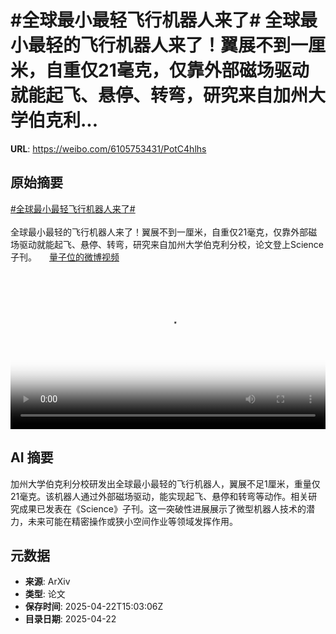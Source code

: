 # #全球最小最轻飞行机器人来了# 全球最小最轻的飞行机器人来了！翼展不到一厘米，自重仅21毫克，仅靠外部磁场驱动就能起飞、悬停、转弯，研究来自加州大学伯克利...

**URL**: https://weibo.com/6105753431/PotC4hlhs

## 原始摘要

<a href="https://m.weibo.cn/search?containerid=231522type%3D1%26t%3D10%26q%3D%23%E5%85%A8%E7%90%83%E6%9C%80%E5%B0%8F%E6%9C%80%E8%BD%BB%E9%A3%9E%E8%A1%8C%E6%9C%BA%E5%99%A8%E4%BA%BA%E6%9D%A5%E4%BA%86%23&amp;extparam=%23%E5%85%A8%E7%90%83%E6%9C%80%E5%B0%8F%E6%9C%80%E8%BD%BB%E9%A3%9E%E8%A1%8C%E6%9C%BA%E5%99%A8%E4%BA%BA%E6%9D%A5%E4%BA%86%23" data-hide=""><span class="surl-text">#全球最小最轻飞行机器人来了#</span></a> <br><br>全球最小最轻的飞行机器人来了！翼展不到一厘米，自重仅21毫克，仅靠外部磁场驱动就能起飞、悬停、转弯，研究来自加州大学伯克利分校，论文登上Science子刊。 <a href="https://video.weibo.com/show?fid=1034:5158292671103082" data-hide=""><span class="url-icon"><img style="width: 1rem;height: 1rem" src="https://h5.sinaimg.cn/upload/2015/09/25/3/timeline_card_small_video_default.png" referrerpolicy="no-referrer"></span><span class="surl-text">量子位的微博视频</span></a> <br clear="both"><div style="clear: both"></div><video controls="controls" poster="https://tvax1.sinaimg.cn/orj480/006Fd7o3ly1i0pqwrsfrdj30u01hcq4l.jpg" style="width: 100%"><source src="https://f.video.weibocdn.com/o0/L1AEXZ4Slx08nFSZi3ry01041200bezp0E010.mp4?label=mp4_720p&amp;template=720x1280.24.0&amp;ori=0&amp;ps=1CwnkDw1GXwCQx&amp;Expires=1745337775&amp;ssig=fRxS6lWs1v&amp;KID=unistore,video"><source src="https://f.video.weibocdn.com/o0/DnLrQTcWlx08nFSXYpqU010412006i5t0E010.mp4?label=mp4_hd&amp;template=540x960.24.0&amp;ori=0&amp;ps=1CwnkDw1GXwCQx&amp;Expires=1745337775&amp;ssig=cvBdpW7AC1&amp;KID=unistore,video"><source src="https://f.video.weibocdn.com/o0/Lf9DGVrnlx08nFSXKODe010412003wIV0E010.mp4?label=mp4_ld&amp;template=360x640.24.0&amp;ori=0&amp;ps=1CwnkDw1GXwCQx&amp;Expires=1745337775&amp;ssig=9ZB8xobBgd&amp;KID=unistore,video"><p>视频无法显示，请前往<a href="https://video.weibo.com/show?fid=1034%3A5158292671103082" target="_blank" rel="noopener noreferrer">微博视频</a>观看。</p></video>

## AI 摘要

加州大学伯克利分校研发出全球最小最轻的飞行机器人，翼展不足1厘米，重量仅21毫克。该机器人通过外部磁场驱动，能实现起飞、悬停和转弯等动作。相关研究成果已发表在《Science》子刊。这一突破性进展展示了微型机器人技术的潜力，未来可能在精密操作或狭小空间作业等领域发挥作用。

## 元数据

- **来源**: ArXiv
- **类型**: 论文
- **保存时间**: 2025-04-22T15:03:06Z
- **目录日期**: 2025-04-22
